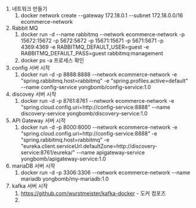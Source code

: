 1. 네트워크 만들기
   1. docker network create --gateway 172.18.0.1 --subnet 172.18.0.0/16 ecommerce-network
2. Rabbit MQ
   1. docker run -d --name rabbitmq --network ecommerce-network -p 15672:15672 -p 5672:5672 -p 15671:15671 -p 5671:5671 -p 4369:4369 -e RABBITMQ_DEFAULT_USER=guest -e RABBITMQ_DEFAULT_PASS=guest rabbitmq:management
   2. docker ps -a 프로세스 확인
3. config 서버 시작
   1. docker run -d -p 8888:8888 --network ecommerce-network -e "spring.rabbitmq.host=rabbitmq" -e "spring.profiles.active=default" --name config-service yongbomb/config-service:1.0
4. discovey 서버 시작
   1. docker run -d -p 8761:8761 --network ecommerce-network -e "spring.cloud.config.uri=http://config-service:8888" --name discovery-service yongbomb/discovery-service:1.0
5. API Gateway 서버 시작
   1. docker run -d -p 8000:8000 --network ecommerce-network -e "spring.cloud.config.uri=http://config-service:8888" -e "spring.rabbitmq.host=rabbitmq" -e "eureka.client.serviceUrl.defaultZone=http://discovery-service:8761/eureka/" --name apigateway-service yongbomb/apigateway-service:1.0
6. mariaDB 서버 시작
   1. docker run -d -p 3306:3306  --network ecommerce-network --name mariadb yongbomb/my-mariadb:1.0
7. kafka 서버 시작
   1. https://github.com/wurstmeister/kafka-docker - 도커 컴포즈
   2. 